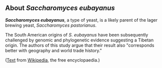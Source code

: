 About *Saccharomyces eubayanus* 
-------------------------------



***Saccharomyces eubayanus***, a type of yeast, is a likely parent of
the lager brewing yeast, *Saccharomyces pastorianus*.

The South American origins of *S. eubayanus* have been subsequently
challenged by genomic and phylogenetic evidence suggesting a Tibetan
origin. The authors of this study argue that their result also
\"corresponds better with geography and world trade history.\"

([Text](http://en.wikipedia.org/wiki/Saccharomyces_eubayanus) from
[Wikipedia](http://en.wikipedia.org/), the free encyclopaedia.)
